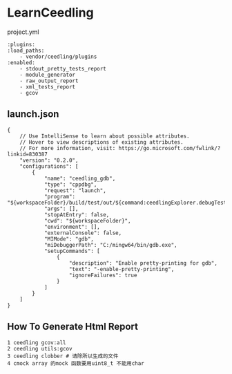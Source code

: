# LearnCeedling
project.yml

    :plugins:
    :load_paths:
        - vendor/ceedling/plugins
    :enabled:
        - stdout_pretty_tests_report
        - module_generator
        - raw_output_report
        - xml_tests_report
        - gcov
## launch.json
    {
        // Use IntelliSense to learn about possible attributes.
        // Hover to view descriptions of existing attributes.
        // For more information, visit: https://go.microsoft.com/fwlink/?linkid=830387
        "version": "0.2.0",
        "configurations": [
            {
                "name": "ceedling_gdb",
                "type": "cppdbg",
                "request": "launch",
                "program": "${workspaceFolder}/build/test/out/${command:ceedlingExplorer.debugTestExecutable}",
                "args": [],
                "stopAtEntry": false,
                "cwd": "${workspaceFolder}",
                "environment": [],
                "externalConsole": false,
                "MIMode": "gdb",
                "miDebuggerPath": "C:/mingw64/bin/gdb.exe",
                "setupCommands": [
                    {
                        "description": "Enable pretty-printing for gdb",
                        "text": "-enable-pretty-printing",
                        "ignoreFailures": true
                    }
                ]
            }
        ]
    }


How To Generate Html Report
----------------------------
    1 ceedling gcov:all 
    2 ceedling utils:gcov 
    3 ceedling clobber # 请除所以生成的文件
    4 cmock array 的mock 函数要用uint8_t 不能用char